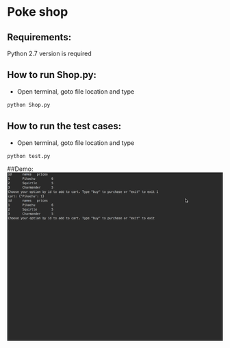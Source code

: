 
Poke shop
===================

Requirements:
-------------

Python 2.7 version is required 


How to run Shop.py:
-------------------

- Open terminal, goto file location and type
```python
python Shop.py
```

How to run the test cases:
-------------------

- Open terminal, goto file location and type
```python
python test.py
```

##Demo:
![Video walkthrough](pokemon_shop.gif)


